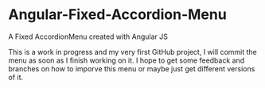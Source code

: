 # Angular-Fixed-Accordion-Menu
A Fixed AccordionMenu created with Angular JS


This is a work in progress and my very first GitHub project, I will commit the menu as soon as I finish working on it. I hope to get some feedback and branches on how to imporve this menu or maybe just get different versions of it. 

